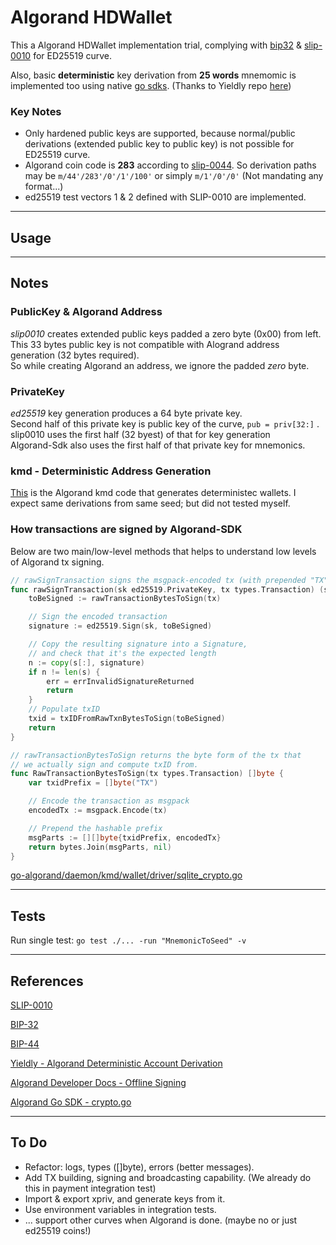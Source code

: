 # Algorand HDWallet

This a Algorand HDWallet implementation trial, complying with [bip32](https://github.com/bitcoin/bips/blob/master/bip-0032.mediawiki) & [slip-0010](https://github.com/satoshilabs/slips/blob/master/slip-0010.md) for ED25519 curve.

Also, basic **deterministic** key derivation from **25 words** mnemomic is implemented too using native [go sdks](https://github.com/algorand/go-algorand-sdk). (Thanks to Yieldly repo [here](https://github.com/yieldly-finance/yieldly-deterministic-account-generator/tree/main/src/go))


### Key Notes
* Only hardened public keys are supported, because normal/public derivations (extended public key to public key) is not possible for ED25519 curve.
* Algorand coin code is **283** according to [slip-0044](https://github.com/satoshilabs/slips/blob/master/slip-0044.md). So derivation paths may be `m/44'/283'/0'/1'/100'` or simply `m/1'/0'/0'` (Not mandating any format...)
* ed25519 test vectors 1 & 2 defined with SLIP-0010 are implemented. 

---

## Usage




---

## Notes

### PublicKey & Algorand Address
*slip0010* creates extended public keys padded a zero byte (0x00) from left. \
This 33 bytes public key is not compatible with Alogrand address generation (32 bytes required). \
 So while creating Algorand an address, we ignore the padded *zero* byte.

### PrivateKey
*ed25519* key generation produces a 64 byte private key. \
Second half of this private key is public key of the curve, `pub = priv[32:]` . \
slip0010 uses the first half (32 byest) of that for key generation \
Algorand-Sdk also uses the first half of that private key for mnemonics.

### kmd - Deterministic Address Generation

[This](https://github.com/algorand/go-algorand/blob/04e69d4153d0e67d477d4d4b12faede7ec5331b1/daemon/kmd/wallet/driver/sqlite_crypto.go#L234) is the Algorand kmd code that generates deterministec wallets. I expect same derivations from same seed; but did not tested myself.

### How transactions are signed by Algorand-SDK

Below are two main/low-level methods that helps to understand low levels of Algorand tx signing.

```go
// rawSignTransaction signs the msgpack-encoded tx (with prepended "TX" prefix), and returns the sig and txid
func rawSignTransaction(sk ed25519.PrivateKey, tx types.Transaction) (s types.Signature, txid string, err error) {
	toBeSigned := rawTransactionBytesToSign(tx)

	// Sign the encoded transaction
	signature := ed25519.Sign(sk, toBeSigned)

	// Copy the resulting signature into a Signature, 
    // and check that it's the expected length
	n := copy(s[:], signature)
	if n != len(s) {
		err = errInvalidSignatureReturned
		return
	}
	// Populate txID
	txid = txIDFromRawTxnBytesToSign(toBeSigned)
	return
}

// rawTransactionBytesToSign returns the byte form of the tx that 
// we actually sign and compute txID from.
func RawTransactionBytesToSign(tx types.Transaction) []byte {
	var txidPrefix = []byte("TX")

	// Encode the transaction as msgpack
	encodedTx := msgpack.Encode(tx)

	// Prepend the hashable prefix
	msgParts := [][]byte{txidPrefix, encodedTx}
	return bytes.Join(msgParts, nil)
}
```
[go-algorand/daemon/kmd/wallet/driver/sqlite_crypto.go](https://github.com/algorand/go-algorand-sdk/blob/f09c24dcd1866f04ee84da89e60d12495b388a9b/crypto/crypto.go#L97)

---

## Tests

Run single test: `go test ./... -run "MnemonicToSeed" -v`

---

## References 

[SLIP-0010](https://github.com/satoshilabs/slips/blob/master/slip-0010.md)

[BIP-32](https://github.com/bitcoin/bips/blob/master/bip-0032.mediawiki)

[BIP-44](https://github.com/bitcoin/bips/blob/master/bip-0044.mediawiki)

[Yieldly - Algorand Deterministic Account Derivation](https://github.com/yieldly-finance/yieldly-deterministic-account-generator)

[Algorand Developer Docs - Offline Signing](https://developer.algorand.org/docs/get-details/transactions/offline_transactions/)

[Algorand Go SDK - crypto.go](https://github.com/algorand/go-algorand-sdk/blob/develop/crypto/crypto.go)

---

## To Do

- Refactor: logs, types ([]byte),  errors (better messages).
- Add TX building, signing and broadcasting capability. (We already do this in payment integration test)
- Import & export xpriv, and generate keys from it.
- Use environment variables in integration tests.
- ... support other curves when Algorand is done. (maybe no or just ed25519 coins!)